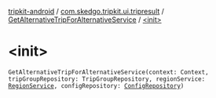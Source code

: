 [tripkit-android](../../index.md) / [com.skedgo.tripkit.ui.tripresult](../index.md) / [GetAlternativeTripForAlternativeService](index.md) / [&lt;init&gt;](./-init-.md)

# &lt;init&gt;

`GetAlternativeTripForAlternativeService(context: Context, tripGroupRepository: TripGroupRepository, regionService: `[`RegionService`](../../com.skedgo.tripkit.data.regions/-region-service/index.md)`, configRepository: `[`ConfigRepository`](../../com.skedgo.tripkit.agenda/-config-repository/index.md)`)`